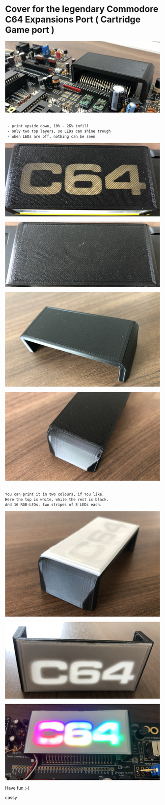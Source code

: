 # Cover for the legendary Commodore C64 Expansions Port ( Cartridge Game port )


<p align="center">
  <img src="cover0.png">
</p>


<code>
 - print upside down, 10% - 2ß% infill
 - only two top layers, so LEDs can shine trough
 - when LEDs are off, nothing can be seen
</code> 


<p align="center">
  <img src="cover1.png">
</p>

<p align="center">
  <img src="cover2.png">
</p>

<p align="center">
  <img src="cover3.png">
</p>

<p align="center">
  <img src="cover4.png">
</p>

<code>
You can print it in two colours, if You like.
Here the top is white, while the rest is black.
And 16 RGB-LEDs, two stripes of 8 LEDs each.
</code> 

<p align="center">
  <img src="cover7.png">
</p>

<p align="center">
  <img src="cover8.png">
</p>

<p align="center">
  <img src="cover9.png">
</p>



Have fun ;-)

cassy


